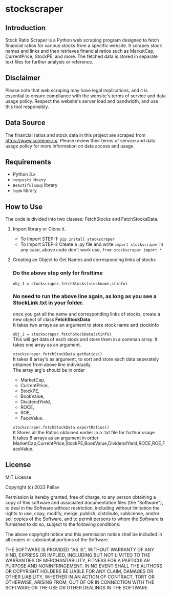 # stockscraper

## Introduction
Stock Ratio Scraper is a Python web scraping program designed to fetch financial ratios for various stocks from a specific website. It scrapes stock names and links and then retrieves financial ratios such as MarketCap, CurrentPrice, StockPE, and more. The fetched data is stored in separate text files for further analysis or reference.


## Disclaimer
Please note that web scraping may have legal implications, and it is essential to ensure compliance with the website's terms of service and data usage policy. Respect the website's server load and bandwidth, and use this tool responsibly.

## Data Source
The financial ratios and stock data in this project are scraped from <https://www.screener.in/>. Please review their terms of service and data usage policy for more information on data access and usage.

## Requirements
- Python 3.x
- `requests` library
- `BeautifulSoup` library
- `tqdm` library

## How to Use
The code is divided into two classes: FetchStocks and FetchStocksData.

1. Import library or Clone it.
    - To Import STEP-1:
        `pip install stockscraper`
    - To Import STEP-2
        Create a .py file and write
        `import stockscraper`
        In any case, above code don't work use,
        `from stockscraper import *`

2. Creating an Object to Get Names and corresponding links of stocks 
    ### Do the above step only for firsttime

    `obj_1 = stockscraper.fetchStocks(stockname,stinfo)` <br>
    ### No need to run the above line again, as long as you see a StockLink.txt in your folder.
    once you get all the name and corresponding links of stocks, create a new object of class **FetchStockData**<br>
    It takes two arrays as an argument to store stock name and stockinfo

    `obj_2 = stockscraper.fetchStockData(stinfo)`<br>
    This will get data of each stock and store them in a comman array.
    It takes one array as an argument.

    `stockscraper.fetchStockData.getRatios()`<br>
    It takes 8 array's as argument, to sort and store each data seperately obtained from above line individually.<br>
    The array arg's should be in order<br>
    - MarketCap,
    - CurrentPrice,
    - StockPE,
    - BookValue,
    - DividendYield,
    - ROCE,
    - ROE,
    - FaceValue.

    `stockscraper.fetchStockData.exportRatios()`<br>
    It Stores all the Ratios obtained earlier in a .txt file for furthur usage<br>
    It takes 8 arrays as an argument in order MarketCap,CurrentPrice,StockPE,BookValue,DividendYield,ROCE,ROE,FaceValue.

## License
MIT License

Copyright (c) 2023 Pallav

Permission is hereby granted, free of charge, to any person obtaining a copy
of this software and associated documentation files (the "Software"), to deal
in the Software without restriction, including without limitation the rights
to use, copy, modify, merge, publish, distribute, sublicense, and/or sell
copies of the Software, and to permit persons to whom the Software is
furnished to do so, subject to the following conditions:

The above copyright notice and this permission notice shall be included in all
copies or substantial portions of the Software.

THE SOFTWARE IS PROVIDED "AS IS", WITHOUT WARRANTY OF ANY KIND, EXPRESS OR
IMPLIED, INCLUDING BUT NOT LIMITED TO THE WARRANTIES OF MERCHANTABILITY,
FITNESS FOR A PARTICULAR PURPOSE AND NONINFRINGEMENT. IN NO EVENT SHALL THE
AUTHORS OR COPYRIGHT HOLDERS BE LIABLE FOR ANY CLAIM, DAMAGES OR OTHER
LIABILITY, WHETHER IN AN ACTION OF CONTRACT, TORT OR OTHERWISE, ARISING FROM,
OUT OF OR IN CONNECTION WITH THE SOFTWARE OR THE USE OR OTHER DEALINGS IN THE
SOFTWARE.


